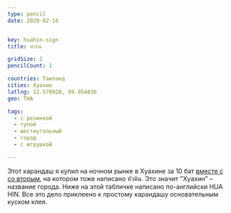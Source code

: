 ```yaml
---
type: pencil
date: 2020-02-16


key: huahin-sign
title: หัวหิน

gridSize: 1
pencilCount: 1

countries: Таиланд
cities: Хуахин
latlng: 12.570928, 99.954836
geo: THA

tags:
  - с резинкой
  - тупой
  - шестиугольный
  - город
  - с игрушкой

---
```


Этот карандаш я купил на ночном рынке в Хуахине за 10 бат [вместе с со вторым](?display=huahin-stone), на котором тоже написано หัวหิน. Это значит "Хуахин" – название города. Ниже на этой табличке написано по-английски HUA HIN. Все это дело приклеено к простому карандашу основательным куском клея.
